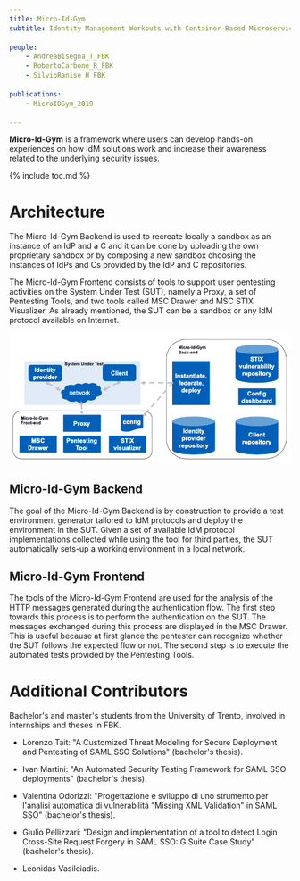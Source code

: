 ```yaml
---
title: Micro-Id-Gym
subtitle: Identity Management Workouts with Container-Based Microservices

people:
    - AndreaBisegna_T_FBK
    - RobertoCarbone_R_FBK
    - SilvioRanise_H_FBK

publications:
    - MicroIDGym_2019

---
```


**Micro-Id-Gym** is a framework where users can develop hands-on experiences on how IdM solutions work and increase their awareness related to the underlying security issues.

<!--The tool is available on request. If you are interested in trying the tool, please contact us via email. 
(Contact information is available at the bottom of this webpage.)-->
{% include toc.md %}

# Architecture
The Micro-Id-Gym Backend is used to recreate locally a sandbox as an instance of an IdP and a C and it can be done by uploading the own proprietary sandbox or by composing a new sandbox choosing the instances of IdPs and Cs provided by the IdP and C repositories.

The Micro-Id-Gym Frontend consists of tools to support user pentesting activities on the System Under Test (SUT), namely a Proxy, a set of Pentesting Tools, and two tools called MSC Drawer and MSC STIX Visualizer. As already mentioned, the SUT can be a sandbox or any IdM protocol available on Internet.

<img class="image-centered" src="assets/Micro-Id-Gym/hla.png" alt="current_architecture" />

## Micro-Id-Gym Backend
The goal of the Micro-Id-Gym Backend is by construction to provide a test environment generator tailored to IdM protocols and deploy the environment in the SUT. Given a set of available IdM protocol implementations collected while using the tool for third parties, the SUT automatically sets-up a working environment in a local network.

## Micro-Id-Gym Frontend
The tools of the Micro-Id-Gym Frontend are used for the analysis of the HTTP messages generated during the authentication flow. The first step towards this process is to perform the authentication on the SUT. The messages exchanged during this process are displayed in the MSC Drawer. This is useful because at first glance the pentester can recognize whether the SUT follows the expected flow or not. The second step is to execute the automated tests provided by the Pentesting Tools.


# Additional Contributors
Bachelor's and master's students from the University of Trento,
involved in internships and theses in FBK.

- Lorenzo Tait: "A Customized Threat Modeling for Secure Deployment and
Pentesting of SAML SSO Solutions" (bachelor's thesis).

- Ivan Martini: "An Automated Security Testing Framework for SAML SSO
deployments" (bachelor's thesis).

- Valentina Odorizzi: "Progettazione e sviluppo di uno strumento per
l'analisi automatica di vulnerabilit&agrave; "Missing XML Validation" in SAML
SSO" (bachelor's thesis).

- Giulio Pellizzari: "Design and implementation of a tool to detect
Login Cross-Site Request Forgery in SAML SSO: G Suite Case Study" 
(bachelor's thesis).

- Leonidas Vasileiadis.
